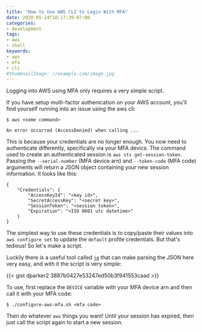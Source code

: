 ```yaml
---
title: "How to Use AWS CLI to Login With MFA"
date: 2020-05-24T10:17:39-07:00
categories:
- development
tags:
- aws
- shell
keywords:
- aws
- mfa
- cli
#thumbnailImage: //example.com/image.jpg
---
```


Logging into AWS using MFA only requires a very simple script.

<!--more-->
If you have setup multi-factor authenication on your AWS account, you'll find yourself running into an issue using the aws cli:

```
$ aws <some command>

An error occurred (AccessDenied) when calling ...
```

This is because your credentials are no longer enough. You now need to authenticate differently, specifically via your MFA device. The command used to create an authenticated session is `aws sts get-session-token`. Passing the `--serial-number` (MFA device arn) and `--token-code` (MFA code) arguments will return a JSON object containing your new session information. It looks like this:

```
{
    "Credentials": {
        "AccessKeyId": "<key id>",
        "SecretAccessKey": "<secret key>",
        "SessionToken": "<session token>",
        "Expiration": "<ISO 8601 utc datetime>"
    }
}
```

The simplest way to use these credentials is to copy/paste their values into `aws configure set` to update the `default` profile credentials. But that's tedious! So let's make a script.

Luckily there is a useful tool called [`jq`](https://stedolan.github.io/jq/download/) that can make parsing the JSON here very easy, and with it the script is very simple:

{{< gist dparker2 3887b0427e53247ed50b3f941553caad >}}

To use, first replace the `DEVICE` variable with your MFA device arn and then call it with your MFA code:

```
$ ./configure-aws-mfa.sh <mfa code>
```

Then do whatever `aws` things you want! Until your session has expired, then just call the script again to start a new session.
